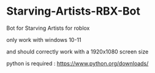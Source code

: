 # Starving-Artists-RBX-Bot
Bot for Starving Artists for roblox

only work with windows 10-11

and should correctly work with a 1920x1080 screen size

python is required : https://www.python.org/downloads/

